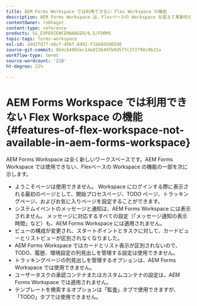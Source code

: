 ```yaml
---
title: AEM Forms Workspace では利用できない Flex Workspace の機能
description: AEM Forms Workspace は、Flexベースの Workspace を超えて革新的な機能を備えています。 機能と機能の違いについてお読みください。
contentOwner: robhagat
content-type: reference
products: SG_EXPERIENCEMANAGER/6.5/FORMS
topic-tags: forms-workspace
exl-id: a9d2fd77-e8cf-45bf-8492-f1bb8d580548
source-git-commit: 8b4cb4065ec14e813b49fb0d577c372790c9b21a
workflow-type: tm+mt
source-wordcount: '218'
ht-degree: 22%

---
```


# AEM Forms Workspace では利用できない Flex Workspace の機能 {#features-of-flex-workspace-not-available-in-aem-forms-workspace}

AEM Forms Workspace は全く新しいワークスペースです。AEM Forms Workspace では使用できない、Flexベースの Workspace の機能の一部を次に示します。

* ようこそページは使用できません。 Workspace にログインする際に表示される最初のページとして、開始プロセスページ、TODO ページ、トラッキングページ、およびお気に入りページを設定することができます。
* システムイベントのメッセージと通知は、AEM Forms Workspace には表示されません。 メッセージに対応するすべての設定（「メッセージ通知の表示時間」など）も、AEM Forms Workspace には適用されません。
* ビューの構成が変更され、スタートポイントとタスクに対して、カードビューとリストビューが区別されなくなりました。
* AEM Forms Workspace ではカードとリスト表示が区別されないので、TODO、履歴、環境設定の列見出しを管理する設定は使用できません。
* トラッキングページの列見出しを管理するオプションは、AEM Forms Workspace では使用できません。
* ユーザータスクの承認コンテナまたはカスタムコンテナの設定は、AEM Forms Workspace では適用されません。
* テンプレートを検索するオプションは「監査」タブで使用できますが、「TODO」タブでは使用できません。
